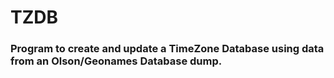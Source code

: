 # TZDB
### Program to create and update a TimeZone Database using data from an Olson/Geonames Database dump.
